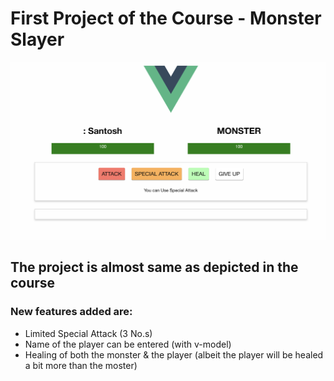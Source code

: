 # First Project of the Course - Monster Slayer

<p align="center"> 
  <kbd>
    <img src="sample.png">
  </kbd>
</p>

## The project is almost same as depicted in the course
### New features added are:
- Limited Special Attack (3 No.s)
- Name of the player can be entered (with v-model)
- Healing of both the monster & the player (albeit the player will be healed a bit more than the moster)
